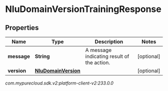 # NluDomainVersionTrainingResponse


## Properties

| Name | Type | Description | Notes |
| ------------ | ------------- | ------------- | ------------- |
| **message** | **String** | A message indicating result of the action. |  [optional] |
| **version** | [**NluDomainVersion**](NluDomainVersion) |  |  [optional] |




_com.mypurecloud.sdk.v2:platform-client-v2:233.0.0_
